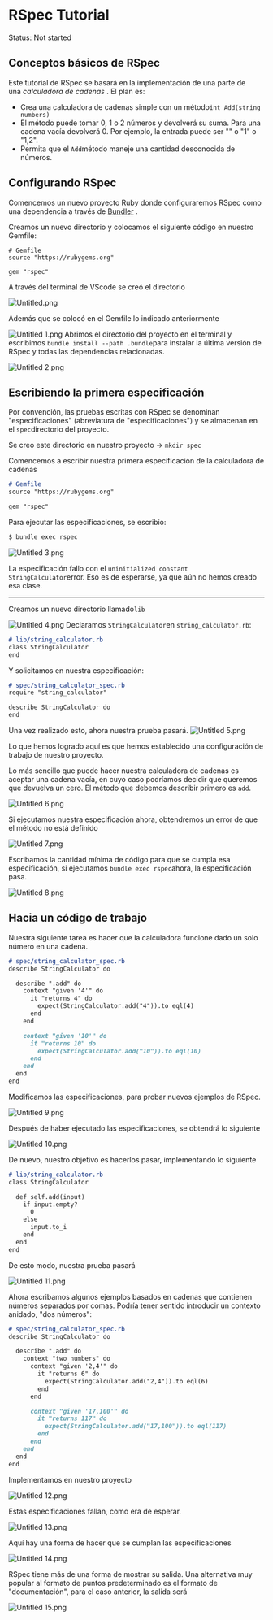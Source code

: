 # RSpec Tutorial

Status: Not started

## **Conceptos básicos de RSpec**

Este tutorial de RSpec se basará en la implementación de una parte de una *calculadora de cadenas* . El plan es:

- Crea una calculadora de cadenas simple con un método`int Add(string numbers)`
- El método puede tomar 0, 1 o 2 números y devolverá su suma. Para una cadena vacía devolverá 0. Por ejemplo, la entrada puede ser "" o "1" o "1,2".
- Permita que el `Add`método maneje una cantidad desconocida de números.
    

## **Configurando RSpec**

Comencemos un nuevo proyecto Ruby donde configuraremos RSpec como una dependencia a través de [Bundler](https://bundler.io/) .

Creamos un nuevo directorio y colocamos el siguiente código en nuestro Gemfile:

```
# Gemfile
source "https://rubygems.org"

gem "rspec"
```

A través del terminal de VScode se creó el directorio

![Untitled.png](Imagenes%2FUntitled.png)

Además que se colocó en el Gemfile lo indicado anteriormente 

![Untitled 1.png](Imagenes%2FUntitled%201.png)
Abrimos el directorio del proyecto en el terminal y escribimos `bundle install --path .bundle`para instalar la última versión de RSpec y todas las dependencias relacionadas. 

![Untitled 2.png](Imagenes%2FUntitled%202.png)
## **Escribiendo la primera especificación**

Por convención, las pruebas escritas con RSpec se denominan "especificaciones" (abreviatura de "especificaciones") y se almacenan en el `spec`directorio del proyecto. 

Se creo este directorio en nuestro proyecto → `mkdir spec` 

Comencemos a escribir nuestra primera especificación de la calculadora de cadenas

```markdown
# Gemfile
source "https://rubygems.org"

gem "rspec"
```

Para ejecutar las especificaciones, se escribio: 

```markdown
$ bundle exec rspec
```
![Untitled 3.png](Imagenes%2FUntitled%203.png)
 
La especificación fallo con el `uninitialized constant StringCalculator`error. Eso es de esperarse, ya que aún no hemos creado esa clase.

---

Creamos un nuevo directorio llamado`lib`

![Untitled 4.png](Imagenes%2FUntitled%204.png) 
Declaramos `StringCalculator`en `string_calculator.rb`:

```markdown
# lib/string_calculator.rb
class StringCalculator
end
```

Y solicitamos en nuestra especificación:

```markdown
# spec/string_calculator_spec.rb
require "string_calculator"

describe StringCalculator do
end
```

Una vez realizado esto, ahora nuestra prueba pasará.
![Untitled 5.png](Imagenes%2FUntitled%205.png)
 
Lo que hemos logrado aquí es que hemos establecido una configuración de trabajo de nuestro proyecto.

Lo más sencillo que puede hacer nuestra calculadora de cadenas es aceptar una cadena vacía, en cuyo caso podríamos decidir que queremos que devuelva un cero. El método que debemos describir primero es `add`.

![Untitled 6.png](Imagenes%2FUntitled%206.png)
 
Si ejecutamos nuestra especificación ahora, obtendremos un error de que el método no está definido

![Untitled 7.png](Imagenes%2FUntitled%207.png)
 
Escribamos la cantidad mínima de código para que se cumpla esa especificación, si ejecutamos `bundle exec rspec`ahora, la especificación pasa.

![Untitled 8.png](Imagenes%2FUntitled%208.png)
 
## Hacia un código de trabajo

Nuestra siguiente tarea es hacer que la calculadora funcione dado un solo número en una cadena. 

```markdown
# spec/string_calculator_spec.rb
describe StringCalculator do

  describe ".add" do
    context "given '4'" do
      it "returns 4" do
        expect(StringCalculator.add("4")).to eql(4)
      end
    end

    context "given '10'" do
      it "returns 10" do
        expect(StringCalculator.add("10")).to eql(10)
      end
    end
  end
end
```

Modificamos las especificaciones, para probar nuevos ejemplos de RSpec.

![Untitled 9.png](Imagenes%2FUntitled%209.png)
 
Después de haber ejecutado las especificaciones, se obtendrá lo siguiente 

![Untitled 10.png](Imagenes%2FUntitled%2010.png)
 
De nuevo, nuestro objetivo es hacerlos pasar, implementando lo siguiente 

```markdown
# lib/string_calculator.rb
class StringCalculator

  def self.add(input)
    if input.empty?
      0
    else
      input.to_i
    end
  end
end
```

De esto modo, nuestra prueba pasará 

![Untitled 11.png](Imagenes%2FUntitled%2011.png)
 
Ahora escribamos algunos ejemplos basados en cadenas que contienen números separados por comas. Podría tener sentido introducir un contexto anidado, "dos números":

```markdown
# spec/string_calculator_spec.rb
describe StringCalculator do

  describe ".add" do
    context "two numbers" do
      context "given '2,4'" do
        it "returns 6" do
          expect(StringCalculator.add("2,4")).to eql(6)
        end
      end

      context "given '17,100'" do
        it "returns 117" do
          expect(StringCalculator.add("17,100")).to eql(117)
        end
      end
    end
  end
end
```

Implementamos en nuestro proyecto 

![Untitled 12.png](Imagenes%2FUntitled%2012.png)
 
Estas especificaciones fallan, como era de esperar.

![Untitled 13.png](Imagenes%2FUntitled%2013.png)
 
Aquí hay una forma de hacer que se cumplan las especificaciones

![Untitled 14.png](Imagenes%2FUntitled%2014.png)
 
RSpec tiene más de una forma de mostrar su salida. Una alternativa muy popular al formato de puntos predeterminado es el formato de "documentación", para el caso anterior, la salida será

![Untitled 15.png](Imagenes%2FUntitled%2015.png)
 